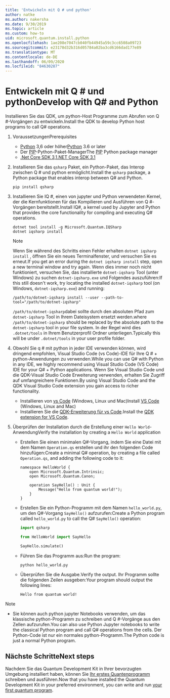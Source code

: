 ```yaml
---
title: 'Entwickeln mit Q # und python'
author: natke
ms.author: nakersha
ms.date: 9/30/2019
ms.topic: article
ms.custom: how-to
uid: microsoft.quantum.install.python
ms.openlocfilehash: 1ae208e7047cb040fb44945a59c3cc6508a09723
ms.sourcegitcommit: e23178d32b316d05784a02ba3cd6166dad177e89
ms.translationtype: MT
ms.contentlocale: de-DE
ms.lasthandoff: 06/09/2020
ms.locfileid: "84630287"
---
```

# <a name="develop-with-q-and-python"></a><span data-ttu-id="b39de-102">Entwickeln mit Q # und python</span><span class="sxs-lookup"><span data-stu-id="b39de-102">Develop with Q# and Python</span></span>

<span data-ttu-id="b39de-103">Installieren Sie das QDK, um python-Host Programme zum Abrufen von Q #-Vorgängen zu entwickeln.</span><span class="sxs-lookup"><span data-stu-id="b39de-103">Install the QDK to develop Python host programs to call Q# operations.</span></span>

1. <span data-ttu-id="b39de-104">Voraussetzungen</span><span class="sxs-lookup"><span data-stu-id="b39de-104">Prerequisites</span></span>

    - <span data-ttu-id="b39de-105">[Python](https://www.python.org/downloads/) 3,6 oder höher</span><span class="sxs-lookup"><span data-stu-id="b39de-105">[Python](https://www.python.org/downloads/) 3.6 or later</span></span>
    - <span data-ttu-id="b39de-106">Der [PIP](https://pip.pypa.io/en/stable/installing)-Python-Paket-Manager</span><span class="sxs-lookup"><span data-stu-id="b39de-106">The [PIP](https://pip.pypa.io/en/stable/installing) Python package manager</span></span>
    - [<span data-ttu-id="b39de-107">.Net Core SDK 3,1</span><span class="sxs-lookup"><span data-stu-id="b39de-107">.NET Core SDK 3.1</span></span>](https://dotnet.microsoft.com/download/dotnet-core/3.1)


1. <span data-ttu-id="b39de-108">Installieren Sie das `qsharp` Paket, ein Python-Paket, das Interop zwischen Q # und python ermöglicht.</span><span class="sxs-lookup"><span data-stu-id="b39de-108">Install the `qsharp` package, a Python package that enables interop between Q# and Python.</span></span>

    ```
    pip install qsharp
    ```

1. <span data-ttu-id="b39de-109">Installieren Sie IQ #, einen von jupyter und Python verwendeten Kernel, der die Kernfunktionen für das Kompilieren und Ausführen von Q #-Vorgängen bereitstellt.</span><span class="sxs-lookup"><span data-stu-id="b39de-109">Install IQ#, a kernel used by Jupyter and Python that provides the core functionality for compiling and executing Q# operations.</span></span>

    ```dotnetcli
    dotnet tool install -g Microsoft.Quantum.IQSharp
    dotnet iqsharp install
    ```

    > [!NOTE]
    > <span data-ttu-id="b39de-110">Wenn Sie während des Schritts einen Fehler erhalten `dotnet iqsharp install` , öffnen Sie ein neues Terminalfenster, und versuchen Sie es erneut.</span><span class="sxs-lookup"><span data-stu-id="b39de-110">If you get an error during the `dotnet iqsharp install` step, open a new terminal window and try again.</span></span>
    > <span data-ttu-id="b39de-111">Wenn dies immer noch nicht funktioniert, versuchen Sie, das installierte `dotnet-iqsharp` Tool (unter Windows) zu suchen `dotnet-iqsharp.exe` und Folgendes auszuführen:</span><span class="sxs-lookup"><span data-stu-id="b39de-111">If this still doesn't work, try locating the installed `dotnet-iqsharp` tool (on Windows, `dotnet-iqsharp.exe`) and running:</span></span>
    > ```
    > /path/to/dotnet-iqsharp install --user --path-to-tool="/path/to/dotnet-iqsharp"
    > ```
    > <span data-ttu-id="b39de-112">`/path/to/dotnet-iqsharp`dabei sollte durch den absoluten Pfad zum `dotnet-iqsharp` Tool in Ihrem Dateisystem ersetzt werden.</span><span class="sxs-lookup"><span data-stu-id="b39de-112">where `/path/to/dotnet-iqsharp` should be replaced by the absolute path to the `dotnet-iqsharp` tool in your file system.</span></span>
    > <span data-ttu-id="b39de-113">In der Regel wird dies `.dotnet/tools` in Ihrem Benutzerprofil Ordner unterliegen.</span><span class="sxs-lookup"><span data-stu-id="b39de-113">Typically this will be under `.dotnet/tools` in your user profile folder.</span></span>
  
1. <span data-ttu-id="b39de-114">Obwohl Sie q # mit python in jeder IDE verwenden können, wird dringend empfohlen, Visual Studio Code (vs Code)-IDE für Ihre Q # + python-Anwendungen zu verwenden.</span><span class="sxs-lookup"><span data-stu-id="b39de-114">While you can use Q# with Python in any IDE, we highly recommend using Visual Studio Code (VS Code) IDE for your Q# + Python applications.</span></span> <span data-ttu-id="b39de-115">Wenn Sie Visual Studio Code und die QDK-Visual Studio Code Erweiterung verwenden, erhalten Sie Zugriff auf umfangreichere Funktionen.</span><span class="sxs-lookup"><span data-stu-id="b39de-115">By using Visual Studio Code and the QDK Visual Studio Code extension you gain access to richer functionality.</span></span>

    - <span data-ttu-id="b39de-116">Installieren von [vs Code](https://code.visualstudio.com/download) (Windows, Linux und Mac)</span><span class="sxs-lookup"><span data-stu-id="b39de-116">Install [VS Code](https://code.visualstudio.com/download) (Windows, Linux and Mac)</span></span>
    - <span data-ttu-id="b39de-117">Installieren Sie die [QDK-Erweiterung für vs Code](https://marketplace.visualstudio.com/items?itemName=quantum.quantum-devkit-vscode).</span><span class="sxs-lookup"><span data-stu-id="b39de-117">Install the [QDK extension for VS Code](https://marketplace.visualstudio.com/items?itemName=quantum.quantum-devkit-vscode).</span></span>

1. <span data-ttu-id="b39de-118">Überprüfen der Installation durch die Erstellung einer `Hello World`-Anwendung</span><span class="sxs-lookup"><span data-stu-id="b39de-118">Verify the installation by creating a `Hello World` application</span></span>

    - <span data-ttu-id="b39de-119">Erstellen Sie einen minimalen Q#-Vorgang, indem Sie eine Datei mit dem Namen `Operation.qs` erstellen und ihr den folgenden Code hinzufügen:</span><span class="sxs-lookup"><span data-stu-id="b39de-119">Create a minimal Q# operation, by creating a file called `Operation.qs`, and adding the following code to it:</span></span>

        ```qsharp
        namespace HelloWorld {
            open Microsoft.Quantum.Intrinsic;
            open Microsoft.Quantum.Canon;

            operation SayHello() : Unit {
                Message("Hello from quantum world!");
            }
        }
        ```

    - <span data-ttu-id="b39de-120">Erstellen Sie ein Python-Programm mit dem Namen `hello_world.py`, um den Q#-Vorgang `SayHello()` aufzurufen:</span><span class="sxs-lookup"><span data-stu-id="b39de-120">Create a Python program called `hello_world.py` to call the Q# `SayHello()` operation:</span></span>

        ```python
        import qsharp

        from HelloWorld import SayHello

        SayHello.simulate()
        ```

    - <span data-ttu-id="b39de-121">Führen Sie das Programm aus:</span><span class="sxs-lookup"><span data-stu-id="b39de-121">Run the program:</span></span>

        ```
        python hello_world.py
        ```

    - <span data-ttu-id="b39de-122">Überprüfen Sie die Ausgabe.</span><span class="sxs-lookup"><span data-stu-id="b39de-122">Verify the output.</span></span> <span data-ttu-id="b39de-123">Ihr Programm sollte die folgenden Zeilen ausgeben:</span><span class="sxs-lookup"><span data-stu-id="b39de-123">Your program should output the following lines:</span></span>

        ```
        Hello from quantum world!
        ```


> [!NOTE]
> * <span data-ttu-id="b39de-124">Sie können auch python jupyter Notebooks verwenden, um das klassische python-Programm zu schreiben und Q #-Vorgänge aus den Zellen aufzurufen.</span><span class="sxs-lookup"><span data-stu-id="b39de-124">You can also use Python Jupyter notebooks to write the classical Python program and call Q# operations from the cells.</span></span> <span data-ttu-id="b39de-125">Der Python-Code ist nur ein normales python-Programm.</span><span class="sxs-lookup"><span data-stu-id="b39de-125">The Python code is just a normal Python program.</span></span>

## <a name="next-steps"></a><span data-ttu-id="b39de-126">Nächste Schritte</span><span class="sxs-lookup"><span data-stu-id="b39de-126">Next steps</span></span>

<span data-ttu-id="b39de-127">Nachdem Sie das Quantum Development Kit in Ihrer bevorzugten Umgebung installiert haben, können Sie [Ihr erstes Quantenprogramm](xref:microsoft.quantum.quickstarts.qrng) schreiben und ausführen.</span><span class="sxs-lookup"><span data-stu-id="b39de-127">Now that you have installed the Quantum Development Kit in your preferred environment, you can write and run [your first quantum program](xref:microsoft.quantum.quickstarts.qrng).</span></span>

